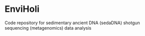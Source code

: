 # EnviHoli
Code repository for sedimentary ancient DNA (sedaDNA) shotgun sequencing (metagenomics) data analysis  
